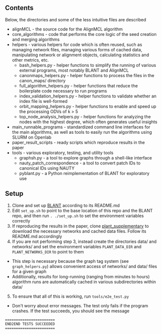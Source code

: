 ## Contents
Below, the directories and some of the less intuitive files are described
* alignMCL - the source code for the AlignMCL algorithm
* core_algorithms - code that performs the core logic of the seed creation and merging algorithms
* helpers - various helpers for code which is often reused, such as managing network files, managing various forms of cached data, manipulating network or alignment objects, calculating statistics and other metrics, etc.
  * bash_helpers.py - helper functions to simplify the running of various external programs, most notably BLANT and AlignMCL
  * canonmaps_helpers.py - helper functions to process the files in the canon_maps/ directory
  * full_algorithm_helpers.py - helper functions that reduce the boilerplate code necessary to run programs
  * index_validation_helpers.py - helper functions to validate whether an index file is well-formed
  * orbit_mapping_helpers.py - helper functions to enable and speed up the processing ODVs of k > 5
  * top_node_analysis_helpers.py - helper functions for analyzing the nodes with the highest degree, which often generates useful insights
* main_runnable_programs - standardized command line interfaces for the main algorithms, as well as tools to easily run the algorithms using SLURM on Openlab
* paper_result_scripts - ready scripts which reproduce results in the paper
* tools - various exploratory, testing, and utility tools
  * graphsh.py - a tool to explore graphs through a shell-like interface
  * nauty_patch_correspondence - a tool to convert patch IDs to canonical IDs using NAUTY
  * pyblant.py - a Python reimplementation of BLANT for exploratory use
## Setup
1. Clone and set up [BLANT](https://github.com/waynebhayes/BLANT) according to its README.md
2. Edit ```set_up.sh``` to point to the base location of this repo and the BLANT repo, and then run ```. ./set_up.sh``` to set the environment variables correctly
3. If reproducing the results in the paper, clone [plant_supplementary](https://github.com/wangpatrick57/plant_supplementary/blob/main/README.md) to download the necessary networks and cached data files. Follow its README.md accordingly
4. If you are not performing step 3, instead create the directories data/ and networks/ and set the environment variables ```PLANT_DATA_DIR``` and ```PLANT_NETWORKS_DIR``` to point to them
  * This step is necessary because the graph tag system (see ```graph_helpers.py```) allows convenient access of networks/ and data/ files for a given graph
  * Additionally, results for long-running (ranging from minutes to hours) algorithm runs are automatically cached in various subdirectories within data/
5. To ensure that all of this is working, run ```tools/e2e_test.py```
  * Don't worry about error messages. The test only fails if the program crashes. If the test succeeds, you should see the message
```
=======================
END2END TESTS SUCCEEDED
=======================
```

